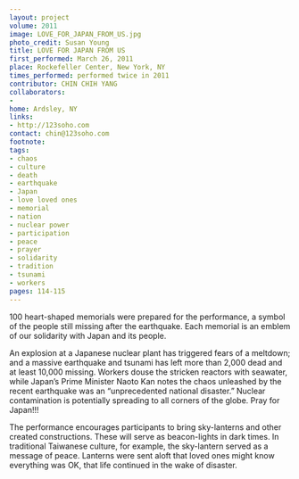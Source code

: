 ```yaml
---
layout: project
volume: 2011
image: LOVE_FOR_JAPAN_FROM_US.jpg
photo_credit: Susan Young
title: LOVE FOR JAPAN FROM US
first_performed: March 26, 2011
place: Rockefeller Center, New York, NY
times_performed: performed twice in 2011
contributor: CHIN CHIH YANG
collaborators:
- 
home: Ardsley, NY
links:
- http://123soho.com
contact: chin@123soho.com
footnote: 
tags:
- chaos
- culture
- death
- earthquake
- Japan
- love loved ones
- memorial
- nation
- nuclear power
- participation
- peace
- prayer
- solidarity
- tradition
- tsunami
- workers
pages: 114-115
---
```


100 heart-shaped memorials were prepared for the performance, a symbol of the people still missing after the earthquake. Each memorial is an emblem of our solidarity with Japan and its people. 

An explosion at a Japanese nuclear plant has triggered fears of a meltdown; and a massive earthquake and tsunami has left more than 2,000 dead and at least 10,000 missing. Workers douse the stricken reactors with seawater, while Japan’s Prime Minister Naoto Kan notes the chaos unleashed by the recent earthquake was an “unprecedented national disaster.” Nuclear contamination is potentially spreading to all corners of the globe. Pray for Japan!!! 

The performance encourages participants to bring sky-lanterns and other created constructions. These will serve as beacon-lights in dark times. In traditional Taiwanese culture, for example, the sky-lantern served as a message of peace. Lanterns were sent aloft that loved ones might know everything was OK, that life continued in the wake of disaster.
